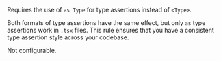 Requires the use of `as Type` for type assertions instead of `<Type>`.


Both formats of type assertions have the same effect, but only `as` type assertions
work in `.tsx` files. This rule ensures that you have a consistent type assertion style
across your codebase.

Not configurable.